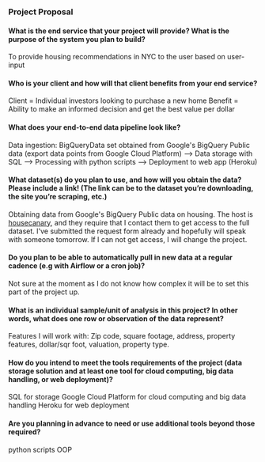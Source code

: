 ### Project Proposal

#### What is the end service that your project will provide? What is the purpose of the system you plan to build?

To provide housing recommendations in NYC to the user based on user-input 

#### Who is your client and how will that client benefits from your end service?

Client = Individual investors looking to purchase a new home
Benefit = Ability to make an informed decision and get the best value per dollar

#### What does your end-to-end data pipeline look like? 

Data ingestion: BigQueryData set obtained from Google's BigQuery Public data (export data points from Google Cloud Platform) --> Data storage with SQL --> Processing with python scripts  --> Deployment to web app (Heroku) 

#### What dataset(s) do you plan to use, and how will you obtain the data? Please include a link! (The link can be to the dataset you’re downloading, the site you’re scraping, etc.)

Obtaining data from Google's BigQuery Public data on housing. The host is [housecanary](https://www.housecanary.com/contact-us/), and they require that I contact them to get access to the full dataset. I've submitted the request form already and hopefully will speak with someone tomorrow. If I can not get access, I will change the project. 

#### Do you plan to be able to automatically pull in new data at a regular cadence (e.g with Airflow or a cron job)?

Not sure at the moment as I do not know how complex it will be to set this part of the project up. 

#### What is an individual sample/unit of analysis in this project? In other words, what does one row or observation of the data represent? 

Features I will work with: Zip code, square footage, address, property features, dollar/sqr foot, valuation, property type. 

#### How do you intend to meet the tools requirements of the project (data storage solution and at least one tool for cloud computing, big data handling, or web deployment)?

SQL for storage 
Google Cloud Platform for cloud computing and big data handling
Heroku for web deployment

#### Are you planning in advance to need or use additional tools beyond those required?
python scripts
OOP

